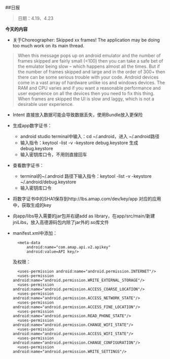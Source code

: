 ##日报
> 日期：4.19、4.23

**今天的内容**

* 关于Choreographer: Skipped xx frames!  The application may be doing too much work on its main thread.

> When this message pops up on android emulator and the number of frames skipped are fairly small (<100) then you can take a safe bet of the emulator being slow – which happens almost all the times. But if the number of frames skipped and large and in the order of 300+ then there can be some serious trouble with your code. Android devices come in a vast array of hardware unlike ios and windows devices. The RAM and CPU varies and if you want a reasonable performance and user experience on all the devices then you need to fix this thing. When frames are skipped the UI is slow and laggy, which is not a desirable user experience.


* Intent 直接放入数据可能会导致数据丢失，使用Bundle放入更保险

* 生成app数字证书：
	* android studio terminal中输入：cd ~/.android，进入 ~/.android路径
	* 输入指令：keytool -list -v -keystore debug.keystore 生成debug.keystore
	* 输入密钥库口令，不用则直接回车
* 查看数字证书：
	* terminal的~/.android 路径下输入指令：keytool -list -v -keystore ~/.android/debug.keystore
	* 输入密钥库口令
* 将数字证书中的SHA1保存到http://lbs.amap.com/dev/key/app 对应的应用中，获取生成的key
* 向app/libs导入需要的jar包并右键add as library，在app/src/main/新建jniLibs，放入高德源码包内除了jar外的.so库文件
* manifest.xml中添加：

		<meta-data
            android:name="com.amap.api.v2.apikey"
            android:value=API key/>
                   
   及权限：
   
	   	<uses-permission android:name="android.permission.INTERNET"/>
	    <uses-permission android:name="android.permission.WRITE_EXTERNAL_STORAGE"/>
	    <uses-permission android:name="android.permission.ACCESS_COARSE_LOCATION"/>
	    <uses-permission android:name="android.permission.ACCESS_NETWORK_STATE"/>
	    <uses-permission android:name="android.permission.ACCESS_FINE_LOCATION"/>
	    <uses-permission android:name="android.permission.READ_PHONE_STATE"/>
	    <uses-permission android:name="android.permission.CHANGE_WIFI_STATE"/>
	    <uses-permission android:name="android.permission.ACCESS_WIFI_STATE"/>
	    <uses-permission android:name="android.permission.CHANGE_CONFIGURATION"/>
	    <uses-permission android:name="android.permission.WRITE_SETTINGS"/>